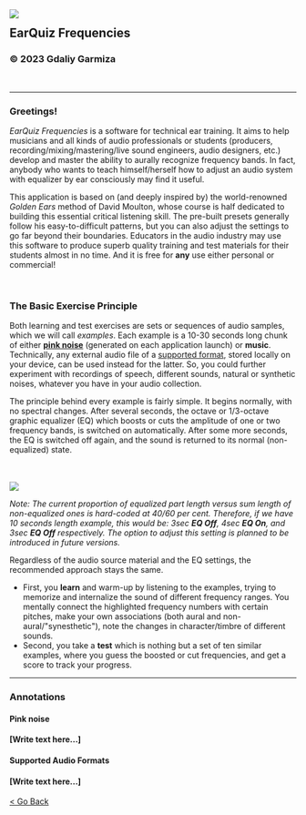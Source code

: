 <img align="left" src=":/Logo/Icons/Logo/EarQuiz_Header.png"/>

## EarQuiz Frequencies  
### &copy; 2023 Gdaliy Garmiza

<br />

----------------

### Greetings!

*EarQuiz Frequencies* is a software for technical ear training. It aims to help musicians 
and all kinds of audio professionals or students (producers, recording/mixing/mastering/live sound engineers, 
audio designers, etc.) develop and master the ability to aurally recognize frequency bands. In fact, anybody 
who wants to teach himself/herself how to adjust an audio system with equalizer by ear consciously may find it useful.

This application is based on (and deeply inspired by) the world-renowned *Golden Ears* method of David Moulton, 
whose course is half dedicated to building this essential critical listening skill. The pre-built presets generally 
follow his easy-to-difficult patterns, but you can also adjust the settings to go far beyond their boundaries.
Educators in the audio industry may use this software to produce superb quality training and test materials for their students 
almost in no time.
And it is free for **any** use either personal or commercial!

<br />

### The Basic Exercise Principle

<a id="the-basic-exercise-principle">Both</a> learning and test exercises are sets or sequences of audio samples, which we will call *examples*. Each example is a 10-30 
seconds long chunk of either **[pink noise](#pink-noise)** (generated on each application launch) or **music**.  
Technically, any external audio file of a [supported format](#supported-audio-formats), stored locally on your device, can be used instead for the latter.
So, you could further experiment with recordings of speech, different sounds, natural or synthetic noises, 
whatever you have in your audio collection.

The principle behind every example is fairly simple. It begins normally, with no spectral changes. After several seconds, 
the octave or 1/3-octave graphic equalizer (EQ) which boosts or cuts the amplitude of one or two frequency bands, is switched on 
automatically. After some more seconds, the EQ is switched off again, and the sound is returned to its normal 
(non-equalized) state.

<br />
<br />

<img align="center" src=":/Getting_Started/Data/Images/Drill_structure.png"/>

<br />

*Note: The current proportion of equalized part length versus sum length of non-equalized ones is hard-coded at 40/60 per cent.
Therefore, if we have 10 seconds length example, this would be: 3sec **EQ Off**, 4sec **EQ On**, and 
3sec **EQ Off** respectively.
The option to adjust this setting is planned to be introduced in future versions.*

Regardless of the audio source material and the EQ settings, the recommended approach stays the same.
- First, you **learn** and warm-up by listening to the examples, trying to memorize and internalize 
the sound of different frequency ranges. You mentally connect the highlighted frequency numbers with certain pitches, 
make your own associations (both aural and non-aural/"synesthetic"), note the changes in character/timbre of different sounds.
- Second, you take a **test** which is nothing but a set of ten similar examples, where you guess the boosted or cut 
frequencies, and get a score to track your progress.

--------
### Annotations
#### Pink noise
#### <a id="pink-noise">[Write text here...]</a>
#### Supported Audio Formats
#### <a id="supported-audio-formats">[Write text here...]</a>
[< Go Back](#the-basic-exercise-principle)

